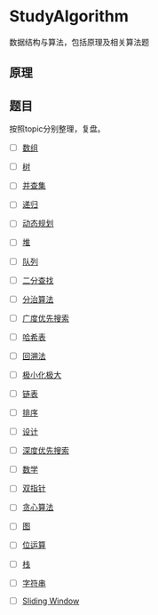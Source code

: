 # StudyAlgorithm
数据结构与算法，包括原理及相关算法题



## 原理



## 题目

按照topic分别整理，复盘。

- [ ] [数组](Topic/数组.md)
- [ ] [树](Topic/树.md)
- [ ] [并查集](Topic/并查集.md)
- [ ] [递归](Topic/递归.md)
- [ ] [动态规划](Topic/动态规划.md)
- [ ] [堆](Topic/堆.md)
- [ ] [队列](Topic/队列.md)
- [ ] [二分查找](Topic/二分查找.md)
- [ ] [分治算法](Topic/分治算法.md)
- [ ] [广度优先搜索](Topic/广度优先搜索.md)
- [ ] [哈希表](Topic/哈希表.md)
- [ ] [回溯法](Topic/回溯法.md)
- [ ] [极小化极大](Topic/极小化极大.md)
- [ ] [链表](Topic/链表.md)
- [ ] [排序](Topic/排序.md)
- [ ] [设计](Topic/设计.md)
- [ ] [深度优先搜索](Topic/深度优先搜索.md)
- [ ] [数学](Topic/数学.md)
- [ ] [双指针](Topic/双指针.md)
- [ ] [贪心算法](Topic/贪心算法.md)
- [ ] [图](Topic/图.md)
- [ ] [位运算](Topic/位运算.md)
- [ ] [栈](Topic/栈.md)
- [ ] [字符串](Topic/字符串.md)
- [ ] [Sliding Window](Topic/Sliding%20Window.md)

